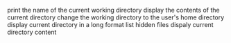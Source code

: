 print the name of the current working directory
display the contents of the current directory
change the working directory to the user's home directory
display current directory in a long format
list hidden files
dispaly current directory content
